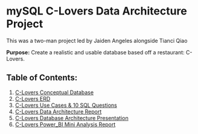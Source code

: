 # mySQL C-Lovers Data Architecture Project
This was a two-man project led by Jaiden Angeles alongside Tianci Qiao

**Purpose:** Create a realistic and usable database based off a restaurant: C-Lovers.

## Table of Contents:
1. [C-Lovers Conceptual Database](https://github.com/GiraffeGlider/Project-Portfolio/blob/db4bd4dc6a58d638502a8e9c89be4019f3b1cb87/mySQL%20C-Lovers%20Data%20Architecture%20Project/C-Lovers%20Conceptual%20Database.sql)
2. [C-Lovers ERD](https://github.com/GiraffeGlider/Project-Portfolio/blob/47cc7a1cfaec7c815f9c2783ab463f2f4c27642a/mySQL%20C-Lovers%20Data%20Architecture%20Project/C-Lovers%20ERD.png)
3. [C-Lovers Use Cases & 10 SQL Questions](https://github.com/GiraffeGlider/Project-Portfolio/blob/db4bd4dc6a58d638502a8e9c89be4019f3b1cb87/mySQL%20C-Lovers%20Data%20Architecture%20Project/C-Lovers%20Use%20Cases%20%26%2010%20SQL%20Questions.sql)
4. [C-Lovers Data Architecture Report](https://github.com/GiraffeGlider/Project-Portfolio/blob/db4bd4dc6a58d638502a8e9c89be4019f3b1cb87/mySQL%20C-Lovers%20Data%20Architecture%20Project/C-Lovers%20Data%20Architecture%20Report.pdf)
5. [C-Lovers Database Architecture Presentation](https://github.com/GiraffeGlider/Project-Portfolio/blob/db4bd4dc6a58d638502a8e9c89be4019f3b1cb87/mySQL%20C-Lovers%20Data%20Architecture%20Project/C-Lovers%20Database%20Architecture%20Presentation.pdf)
6. [C-Lovers Power_BI Mini Analysis Report](https://github.com/GiraffeGlider/Project-Portfolio/blob/db4bd4dc6a58d638502a8e9c89be4019f3b1cb87/mySQL%20C-Lovers%20Data%20Architecture%20Project/C-Lovers%20Power-BI%20Mini%20Analysis%20Report.pdf)
